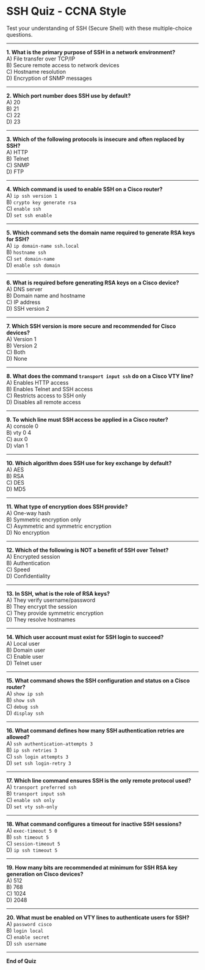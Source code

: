 
# SSH Quiz - CCNA Style

Test your understanding of SSH (Secure Shell) with these multiple-choice questions.

---

**1. What is the primary purpose of SSH in a network environment?**  
A) File transfer over TCP/IP  
B) Secure remote access to network devices  
C) Hostname resolution  
D) Encryption of SNMP messages

---

**2. Which port number does SSH use by default?**  
A) 20  
B) 21  
C) 22  
D) 23

---

**3. Which of the following protocols is insecure and often replaced by SSH?**  
A) HTTP  
B) Telnet  
C) SNMP  
D) FTP

---

**4. Which command is used to enable SSH on a Cisco router?**  
A) `ip ssh version 1`  
B) `crypto key generate rsa`  
C) `enable ssh`  
D) `set ssh enable`

---

**5. Which command sets the domain name required to generate RSA keys for SSH?**  
A) `ip domain-name ssh.local`  
B) `hostname ssh`  
C) `set domain-name`  
D) `enable ssh domain`

---

**6. What is required before generating RSA keys on a Cisco device?**  
A) DNS server  
B) Domain name and hostname  
C) IP address  
D) SSH version 2

---

**7. Which SSH version is more secure and recommended for Cisco devices?**  
A) Version 1  
B) Version 2  
C) Both  
D) None

---

**8. What does the command `transport input ssh` do on a Cisco VTY line?**  
A) Enables HTTP access  
B) Enables Telnet and SSH access  
C) Restricts access to SSH only  
D) Disables all remote access

---

**9. To which line must SSH access be applied in a Cisco router?**  
A) console 0  
B) vty 0 4  
C) aux 0  
D) vlan 1

---

**10. Which algorithm does SSH use for key exchange by default?**  
A) AES  
B) RSA  
C) DES  
D) MD5

---

**11. What type of encryption does SSH provide?**  
A) One-way hash  
B) Symmetric encryption only  
C) Asymmetric and symmetric encryption  
D) No encryption

---

**12. Which of the following is NOT a benefit of SSH over Telnet?**  
A) Encrypted session  
B) Authentication  
C) Speed  
D) Confidentiality

---

**13. In SSH, what is the role of RSA keys?**  
A) They verify username/password  
B) They encrypt the session  
C) They provide symmetric encryption  
D) They resolve hostnames

---

**14. Which user account must exist for SSH login to succeed?**  
A) Local user  
B) Domain user  
C) Enable user  
D) Telnet user

---

**15. What command shows the SSH configuration and status on a Cisco router?**  
A) `show ip ssh`  
B) `show ssh`  
C) `debug ssh`  
D) `display ssh`

---

**16. What command defines how many SSH authentication retries are allowed?**  
A) `ssh authentication-attempts 3`  
B) `ip ssh retries 3`  
C) `ssh login attempts 3`  
D) `set ssh login-retry 3`

---

**17. Which line command ensures SSH is the only remote protocol used?**  
A) `transport preferred ssh`  
B) `transport input ssh`  
C) `enable ssh only`  
D) `set vty ssh-only`

---

**18. What command configures a timeout for inactive SSH sessions?**  
A) `exec-timeout 5 0`  
B) `ssh timeout 5`  
C) `session-timeout 5`  
D) `ip ssh timeout 5`

---

**19. How many bits are recommended at minimum for SSH RSA key generation on Cisco devices?**  
A) 512  
B) 768  
C) 1024  
D) 2048

---

**20. What must be enabled on VTY lines to authenticate users for SSH?**  
A) `password cisco`  
B) `login local`  
C) `enable secret`  
D) `ssh username`

---

**End of Quiz**
